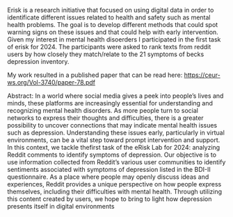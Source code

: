 Erisk is a research initiative that focused on using digital data in order to identificate different issues related to health and safety such as mental health problems. The goal is to develop different methods that could spot warning signs on these issues and that could help with early intervention.
Given my interest in mental health disoerders I participated in the first task of erisk for 2024. The participants were asked to rank texts from reddit users by how closely they match/relate to the 21 symptoms of becks depression inventory. 

My work resulted in a published paper that can be read here: https://ceur-ws.org/Vol-3740/paper-78.pdf

Abstract:
 In a world where social media gives a peek into people’s lives and minds, these platforms are increasingly essential for understanding and recognizing mental health disorders. As more people turn to social networks to express their thoughts and difficulties, there is a greater possibility to uncover connections that may indicate mental health issues such as depression. Understanding these issues early, particularly in virtual environments, can be a vital step toward prompt intervention and support. In this context, we tackle thefirst task of the eRisk Lab for 2024: analyzing Reddit comments to identify symptoms of depression. Our objective is to use information collected from Reddit’s various user communities to identify sentiments associated with symptoms of depression listed in the BDI-II questionnaire. As a place where people may openly discuss ideas and experiences, Reddit provides a unique perspective on how people express themselves, including their difficulties with mental health. Through utilizing this content created by users, we hope to bring to light how depression presents itself in digital environments

